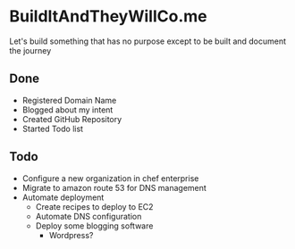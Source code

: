 BuildItAndTheyWillCo.me
=======================

Let's build something that has no purpose except to be built and document the journey

Done
----

- Registered Domain Name
- Blogged about my intent
- Created GitHub Repository
- Started Todo list

Todo
----

- Configure a new organization in chef enterprise
- Migrate to amazon route 53 for DNS management
- Automate deployment
  - Create recipes to deploy to EC2
  - Automate DNS configuration
  - Deploy some blogging software
    - Wordpress?
